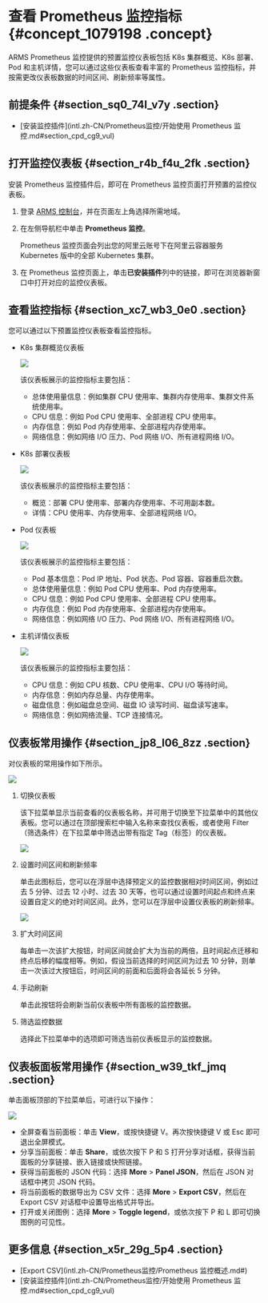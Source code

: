 # 查看 Prometheus 监控指标 {#concept_1079198 .concept}

ARMS Prometheus 监控提供的预置监控仪表板包括 K8s 集群概览、K8s 部署、Pod 和主机详情，您可以通过这些仪表板查看丰富的 Prometheus 监控指标，并按需更改仪表板数据的时间区间、刷新频率等属性。

## 前提条件 {#section_sq0_74l_v7y .section}

-   [安装监控插件](intl.zh-CN/Prometheus监控/开始使用 Prometheus 监控.md#section_cpd_cg9_vul)

## 打开监控仪表板 {#section_r4b_f4u_2fk .section}

安装 Prometheus 监控插件后，即可在 Prometheus 监控页面打开预置的监控仪表板。

1.  登录 [ARMS 控制台](https://arms-ap-southeast-1.console.aliyun.com/#/home)，并在页面左上角选择所需地域。
2.  在左侧导航栏中单击 **Prometheus 监控**。

    Prometheus 监控页面会列出您的阿里云账号下在阿里云容器服务 Kubernetes 版中的全部 Kubernetes 集群。

3.  在 Prometheus 监控页面上，单击**已安装插件**列中的链接，即可在浏览器新窗口中打开对应的监控仪表板。


## 查看监控指标 {#section_xc7_wb3_0e0 .section}

您可以通过以下预置监控仪表板查看监控指标。

-   K8s 集群概览仪表板

    ![](http://static-aliyun-doc.oss-cn-hangzhou.aliyuncs.com/assets/img/531966/156290373749438_zh-CN.png)

    该仪表板展示的监控指标主要包括：

    -   总体使用量信息：例如集群 CPU 使用率、集群内存使用率、集群文件系统使用率。
    -   CPU 信息：例如 Pod CPU 使用率、全部进程 CPU 使用率。
    -   内存信息：例如 Pod 内存使用率、全部进程内存使用率。
    -   网络信息：例如网络 I/O 压力、Pod 网络 I/O、所有进程网络 I/O。
-   K8s 部署仪表板

    ![](http://static-aliyun-doc.oss-cn-hangzhou.aliyuncs.com/assets/img/868729/156290373751317_zh-CN.png)

    该仪表板展示的监控指标主要包括：

    -   概览：部署 CPU 使用率、部署内存使用率、不可用副本数。
    -   详情：CPU 使用率、内存使用率、全部进程网络 I/O。
-   Pod 仪表板

    ![](http://static-aliyun-doc.oss-cn-hangzhou.aliyuncs.com/assets/img/868729/156290373851318_zh-CN.png)

    该仪表板展示的监控指标主要包括：

    -   Pod 基本信息：Pod IP 地址、Pod 状态、Pod 容器、容器重启次数。
    -   总体使用量信息：例如 Pod CPU 使用率、Pod 内存使用率。
    -   CPU 信息：例如 Pod CPU 使用率、全部进程 CPU 使用率。
    -   内存信息：例如 Pod 内存使用率、全部进程内存使用率。
    -   网络信息：例如网络 I/O 压力、Pod 网络 I/O、所有进程网络 I/O。
-   主机详情仪表板

    ![](http://static-aliyun-doc.oss-cn-hangzhou.aliyuncs.com/assets/img/531966/156290373849437_zh-CN.png)

    该仪表板展示的监控指标主要包括：

    -   CPU 信息：例如 CPU 核数、CPU 使用率、CPU I/O 等待时间。
    -   内存信息：例如内存总量、内存使用率。
    -   磁盘信息：例如磁盘总空间、磁盘 IO 读写时间、磁盘读写速率。
    -   网络信息：例如网络流量、TCP 连接情况。

## 仪表板常用操作 {#section_jp8_l06_8zz .section}

对仪表板的常用操作如下所示。

![](http://static-aliyun-doc.oss-cn-hangzhou.aliyuncs.com/assets/img/868729/156290373851325_zh-CN.png)

1.  切换仪表板

    该下拉菜单显示当前查看的仪表板名称，并可用于切换至下拉菜单中的其他仪表板。您可以通过在顶部搜索栏中输入名称来查找仪表板，或者使用 Filter（筛选条件）在下拉菜单中筛选出带有指定 Tag（标签）的仪表板。

    ![](http://static-aliyun-doc.oss-cn-hangzhou.aliyuncs.com/assets/img/868729/156290373951327_zh-CN.png)

2.  设置时间区间和刷新频率

    单击此图标后，您可以在浮层中选择预定义的监控数据相对时间区间，例如过去 5 分钟、过去 12 小时、过去 30 天等，也可以通过设置时间起点和终点来设置自定义的绝对时间区间。此外，您可以在浮层中设置仪表板的刷新频率。

    ![](http://static-aliyun-doc.oss-cn-hangzhou.aliyuncs.com/assets/img/868729/156290373951326_zh-CN.png)

3.  扩大时间区间

    每单击一次该扩大按钮，时间区间就会扩大为当前的两倍，且时间起点迁移和终点后移的幅度相等。例如，假设当前选择的时间区间为过去 10 分钟，则单击一次该过大按钮后，时间区间的前面和后面将会各延长 5 分钟。

4.  手动刷新

    单击此按钮将会刷新当前仪表板中所有面板的监控数据。

5.  筛选监控数据

    选择此下拉菜单中的选项即可筛选当前仪表板显示的监控数据。


## 仪表板面板常用操作 {#section_w39_tkf_jmq .section}

单击面板顶部的下拉菜单后，可进行以下操作：

![](http://static-aliyun-doc.oss-cn-hangzhou.aliyuncs.com/assets/img/868729/156290373951328_zh-CN.png)

-   全屏查看当前面板：单击 **View**，或按快捷键 V。再次按快捷键 V 或 Esc 即可退出全屏模式。
-   分享当前面板：单击 **Share**，或依次按下 P 和 S 打开分享对话框，获得当前面板的分享链接、嵌入链接或快照链接。
-   获得当前面板的 JSON 代码：选择 **More** \> **Panel JSON**，然后在 JSON 对话框中拷贝 JSON 代码。
-   将当前面板的数据导出为 CSV 文件：选择 **More** \> **Export CSV**，然后在 Export CSV 对话框中设置导出格式并导出。
-   打开或关闭图例：选择 **More** \> **Toggle legend**，或依次按下 P 和 L 即可切换图例的可见性。

## 更多信息 {#section_x5r_29g_5p4 .section}

-   [Export CSV](intl.zh-CN/Prometheus监控/Prometheus 监控概述.md#)
-   [安装监控插件](intl.zh-CN/Prometheus监控/开始使用 Prometheus 监控.md#section_cpd_cg9_vul)

